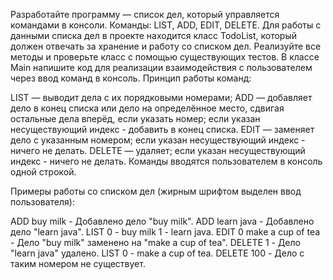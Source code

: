 Разработайте программу — список дел, который управляется командами в консоли. Команды: LIST, ADD, EDIT, DELETE. 
Для работы с данными списка дел в проекте находится класс TodoList, который должен отвечать за хранение и работу со списком дел. Реализуйте все методы и проверьте класс с помощью существующих тестов.
В классе Main напишите код для реализации взаимодействия с пользователем через ввод команд в консоль.
Принцип работы команд:

LIST — выводит дела с их порядковыми номерами;
ADD — добавляет дело в конец списка или дело на определённое место, сдвигая остальные дела вперёд, если указать номер; если указан несуществующий индекс - добавить в конец списка.
EDIT — заменяет дело с указанным номером; если указан несуществующий индекс - ничего не делать.
DELETE — удаляет; если указан несуществующий индекс - ничего не делать.
Команды вводятся пользователем в консоль одной строкой.

Примеры работы со списком дел (жирным шрифтом выделен ввод пользователя):

ADD buy milk - Добавлено дело "buy milk".
ADD learn java - Добавлено дело "learn java".
LIST
0 - buy milk
1 - learn java.
EDIT 0 make a cup of tea - Дело "buy milk" заменено на "make a cup of tea".
DELETE 1 - Дело "learn java" удалено.
LIST
0 - make a cup of tea.
DELETE 100 - Дело с таким номером не существует.
